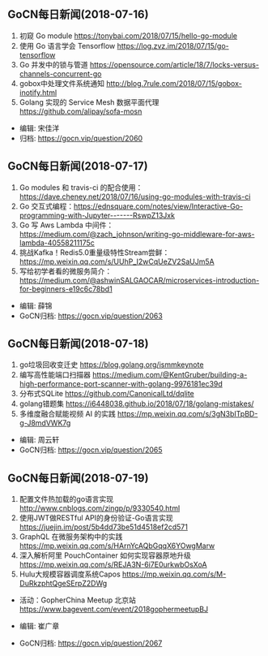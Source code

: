 ## GoCN每日新闻(2018-07-16)

1. 初窥 Go module https://tonybai.com/2018/07/15/hello-go-module
2. 使用 Go 语言学会 Tensorflow https://log.zvz.im/2018/07/15/go-tensorflow
3. Go 并发中的锁与管道 https://opensource.com/article/18/7/locks-versus-channels-concurrent-go
4. gobox中处理文件系统通知 http://blog.7rule.com/2018/07/15/gobox-inotify.html
5. Golang 实现的 Service Mesh 数据平面代理  https://github.com/alipay/sofa-mosn

* 编辑: 宋佳洋
* 归档: https://gocn.vip/question/2060

## GoCN每日新闻(2018-07-17)

1. Go modules 和 travis-ci 的配合使用： https://dave.cheney.net/2018/07/16/using-go-modules-with-travis-ci
2. Go 交互式编程：https://ednsquare.com/notes/view/Interactive-Go-programming-with-Jupyter-------RswpZ13Jxk
3. Go 写 Aws Lambda 中间件：https://medium.com/@zach_johnson/writing-go-middleware-for-aws-lambda-40558211175c
4. 挑战Kafka！Redis5.0重量级特性Stream尝鲜： https://mp.weixin.qq.com/s/UUhP_I2wCqUeZV2SaUJm5A
5. 写给初学者看的微服务简介：https://medium.com/@ashwinSALGAOCAR/microservices-introduction-for-beginners-e19c6c78bd1


* 编辑: 薛锦
* GoCN归档:  https://gocn.vip/question/2063

## GoCN每日新闻(2018-07-18)

1. go垃圾回收变迁史 https://blog.golang.org/ismmkeynote
2. 编写高性能端口扫描器 https://medium.com/@KentGruber/building-a-high-performance-port-scanner-with-golang-9976181ec39d
3. 分布式SQLite https://github.com/CanonicalLtd/dqlite
4. golang错题集 https://i6448038.github.io/2018/07/18/golang-mistakes/
5. 多维度融合赋能视频 AI 的实践 https://mp.weixin.qq.com/s/3gN3bITpBD-g-J8mdVWK7g


* 编辑: 周云轩
* GoCN归档:  https://gocn.vip/question/2065

## GoCN每日新闻(2018-07-19)

1. 配置文件热加载的go语言实现 http://www.cnblogs.com/zingp/p/9330540.html
2. 使用JWT做RESTful API的身份验证-Go语言实现 https://juejin.im/post/5b4dd73be51d4518ef2cd571
3. GraphQL 在微服务架构中的实践 https://mp.weixin.qq.com/s/HArnYcAQbGqqX6YOwgMarw
4. 深入解析阿里 PouchContainer 如何实现容器原地升级 https://mp.weixin.qq.com/s/REJA3N-6i7E0urkwbOsXoA
5. Hulu大规模容器调度系统Capos https://mp.weixin.qq.com/s/M-DuRkzphtQgeSErpZ2DWg

* 活动：GopherChina Meetup 北京站 https://www.bagevent.com/event/2018gophermeetupBJ

* 编辑: 崔广章
* GoCN归档: https://gocn.vip/question/2067
